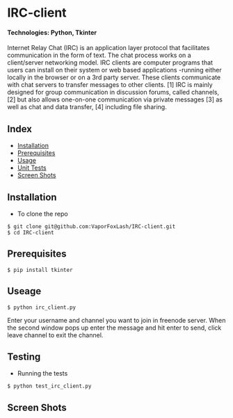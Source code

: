 # IRC-client
#### Technologies: Python, Tkinter

Internet Relay Chat (IRC) is an application layer protocol that facilitates communication in the form of text. 
The chat process works on a client/server networking model. 
IRC clients are computer programs that users can install on their system or web based applications 
-running either locally in the browser or on a 3rd party server. 
These clients communicate with chat servers to transfer messages to other clients.
[1] IRC is mainly designed for group communication in discussion forums, called channels,
[2] but also allows one-on-one communication via private messages
[3] as well as chat and data transfer,
[4] including file sharing.

## Index
* [Installation](#Install)
* [Prerequisites](#Prerequisites)
* [Usage](#Usage)
* [Unit Tests](#Testing)
* [Screen Shots](#Shots)

## <a name="Install">Installation</a>
* To clone the repo
```shell
$ git clone git@github.com:VaporFoxLash/IRC-client.git
$ cd IRC-client
 ```

## <a name="Prerequisites">Prerequisites<a/>
```shell
$ pip install tkinter
```

## <a name="Usage">Useage</a>
```shell
$ python irc_client.py
```

Enter your username and channel you want to join in freenode server.
When the second window pops up enter the message and hit enter to send, click leave channel to exit the channel.

## Testing
* Running the tests
```shell
$ python test_irc_client.py

```

## <a name="Shots">Screen Shots</a>


